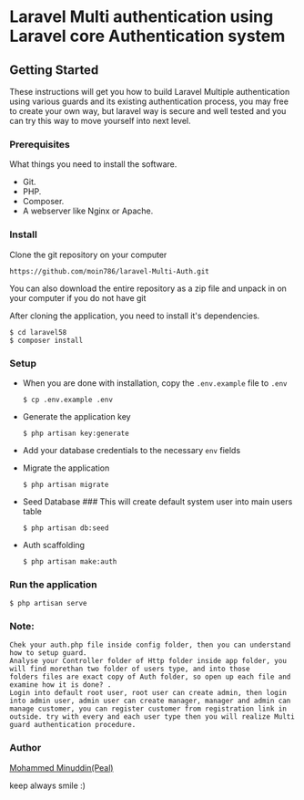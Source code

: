 # Laravel Multi authentication using Laravel core Authentication system

## Getting Started
These instructions will get you how to build Laravel Multiple authentication using various guards and its existing authentication process, you may free to create your own way, but laravel way is secure and well tested and you can try this way to move yourself into next level.

### Prerequisites
What things you need to install the software.

* Git.
* PHP.
* Composer.
* A webserver like Nginx or Apache.

### Install
Clone the git repository on your computer

```https://github.com/moin786/laravel-Multi-Auth.git```


You can also download the entire repository as a zip file and unpack in on your computer if you do not have git

After cloning the application, you need to install it's dependencies. 

```
$ cd laravel58
$ composer install
```


### Setup
- When you are done with installation, copy the `.env.example` file to `.env`

  ```$ cp .env.example .env```


- Generate the application key

  ```$ php artisan key:generate```


- Add your database credentials to the necessary `env` fields

- Migrate the application

  ```$ php artisan migrate```


- Seed Database ### This will create default system user into main users table

  ```$ php artisan db:seed```

- Auth scaffolding

  ```$ php artisan make:auth```

### Run the application

  ```$ php artisan serve```

### Note: 
```
Chek your auth.php file inside config folder, then you can understand how to setup guard.
Analyse your Controller folder of Http folder inside app folder, you will find morethan two folder of users type, and into those         folders files are exact copy of Auth folder, so open up each file and examine how it is done? . 
Login into default root user, root user can create admin, then login into admin user, admin user can create manager, manager and admin can manage customer, you can register customer from registration link in outside. try with every and each user type then you will realize Multi guard authentication procedure. 
```

### Author

[Mohammed Minuddin(Peal)](https://moinshareidea.wordpress.com)

keep always smile :)
